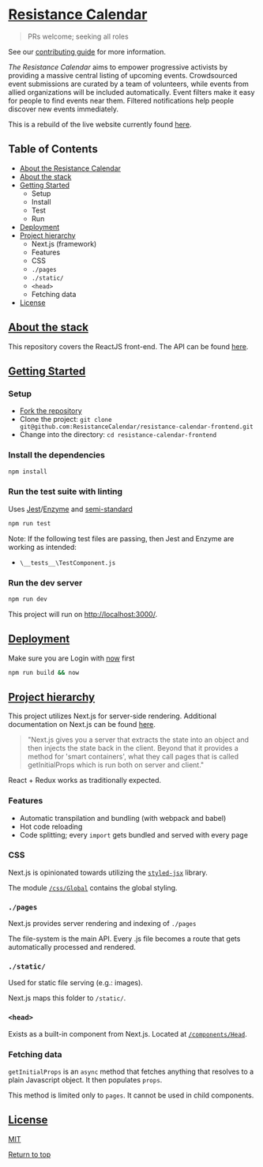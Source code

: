 # [Resistance Calendar](#main)

> PRs welcome; seeking all roles

See our [contributing guide](CONTRIBUTING.md) for more information.

*The Resistance Calendar* aims to empower progressive activists by providing a massive central listing of upcoming events. Crowdsourced event submissions are curated by a team of volunteers, while events from allied organizations will be included automatically. Event filters make it easy for people to find events near them. Filtered notifications help people discover new events immediately.

This is a rebuild of the live website currently found [here](https://www.resistancecalendar.org/).

## Table of Contents

* [About the Resistance Calendar](README.md#main)
* [About the stack](README.md#stack)
* [Getting Started](README.md#start)
  * Setup
  * Install
  * Test
  * Run
* [Deployment](README.md#deployment)
* [Project hierarchy](README.md#hierarchy)
  * Next.js (framework)
  * Features
  * CSS
  * `./pages`
  * `./static/`
  * `<head>`
  * Fetching data
* [License](README.md#license)

## [About the stack](#stack)

This repository covers the ReactJS front-end.  The API can be found [here](https://github.com/ResistanceCalendar/resistance-calendar-api).

## [Getting Started](#start)

### Setup

- [Fork the repository](https://help.github.com/articles/fork-a-repo/)
- Clone the project: `git clone git@github.com:ResistanceCalendar/resistance-calendar-frontend.git`
- Change into the directory: `cd resistance-calendar-frontend`

### Install the dependencies

```sh
npm install
```

### Run the test suite with linting

Uses [Jest](https://facebook.github.io/jest/)/[Enzyme](http://airbnb.io/enzyme/) and [semi-standard](https://github.com/Flet/semistandard)

```sh
npm run test
```

Note: If the following test files are passing, then Jest and Enzyme are working as intended:

- `\__tests__\TestComponent.js`

### Run the dev server

```sh
npm run dev
```

This project will run on [http://localhost:3000/](http://localhost:3000/).

## [Deployment](#deployment)
Make sure you are Login with [now](zeit.co/now) first

```sh
npm run build && now
```

## [Project hierarchy](#hierarchy)

This project utilizes Next.js for server-side rendering.  Additional documentation on Next.js can be found [here](https://zeit.co/blog/next).

>"Next.js gives you a server that extracts the state into an object and then injects the state back in the client. Beyond that it provides a method for 'smart containers', what they call pages that is called getInitialProps which is run both on server and client."

React + Redux works as traditionally expected.

### Features

- Automatic transpilation and bundling (with webpack and babel)
- Hot code reloading
- Code splitting; every `import` gets bundled and served with every page

### CSS

Next.js is opinionated towards utilizing the [`styled-jsx`](https://github.com/zeit/styled-jsx) library.

The module [`/css/Global`](css/Global.js) contains the global styling.

### `./pages`

Next.js provides server rendering and indexing of `./pages`

The file-system is the main API. Every .js file becomes a route that gets automatically processed and rendered.

### `./static/`

Used for static file serving (e.g.: images).

Next.js maps this folder to `/static/`.

### `<head>`

Exists as a built-in component from Next.js.  Located at [`/components/Head`](components/Head.js).

### Fetching data

`getInitialProps` is an `async` method that fetches anything that resolves to a plain Javascript object.  It then populates `props`.

This method is limited only to `pages`.  It cannot be used in child components.

## [License](#license)

[MIT](LICENSE)

[Return to top](README.md#main)

